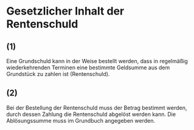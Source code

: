# Gesetzlicher Inhalt der Rentenschuld



## (1)

 Eine Grundschuld kann in der Weise bestellt werden, dass in regelmäßig wiederkehrenden Terminen eine bestimmte Geldsumme aus dem Grundstück zu zahlen ist (Rentenschuld).

## (2)

 Bei der Bestellung der Rentenschuld muss der Betrag bestimmt werden, durch dessen Zahlung die Rentenschuld abgelöst werden kann. Die Ablösungssumme muss im Grundbuch angegeben werden. 

